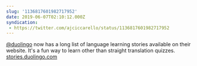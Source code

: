 ```yaml
---
slug: '1136817601982717952'
date: 2019-06-07T02:10:12.000Z
syndication:
 - https://twitter.com/ajciccarello/status/1136817601982717952
---
```


[@duolingo](https://twitter.com/duolingo) now has a long list of language learning stories available on their website. It's a fun way to learn other than straight translation quizzes.
[stories.duolingo.com](https://stories.duolingo.com/)
